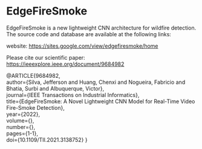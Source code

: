# EdgeFireSmoke
EdgeFireSmoke is a new lightweight CNN architecture for wildfire detection.
The source code and database are available at the following links:

website: https://sites.google.com/view/edgefiresmoke/home

Please cite our scientific paper: https://ieeexplore.ieee.org/document/9684982

@ARTICLE{9684982,  
author={Silva, Jefferson and Huang, Chenxi and Nogueira, Fabricio and Bhatia, Surbi and Albuquerque, Victor},  
journal={IEEE Transactions on Industrial Informatics},   
title={EdgeFireSmoke: A Novel Lightweight CNN Model for Real-Time Video Fire-Smoke Detection},   
year={2022},  
volume={},  
number={},  
pages={1-1},  
doi={10.1109/TII.2021.3138752}
}
